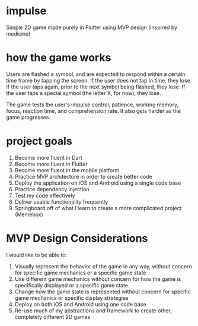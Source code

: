 # impulse
Simple 2D game made purely in Flutter using MVP design (inspired by medicine)

# how the game works
Users are flashed a symbol, and are expected to respond within a certain time frame by tapping the screen. If the user does not tap in time, they lose. If the user taps again, prior to the next symbol being flashed, they lose. If the user taps a special symbol (the letter X, for now), they lose.

The game tests the user's impulse control, patience, working memory, focus, reaction time, and comprehension rate. It also gets harder as the game progresses.

# project goals
1. Become more fluent in Dart
2. Become more fluent in Flutter
3. Become more fluent in the mobile platform
4. Practice MVP architecture in order to create better code
5. Deploy the application on iOS and Android using a single code base
6. Practice dependency injection
7. Test my code effectively
8. Deliver usable functionality frequently
9. Springboard off of what I learn to create a more complicated project (Memebox)

# MVP Design Considerations
I would like to be able to:
1. Visually represent the behavior of the game in any way, without concern for specific game mechanics or a specific game state
2. Use different game mechanics without concern for how the game is specifically displayed or a specific game state.
3. Change how the game state is represented without concern for specific game mechanics or specific display strategies
4. Deploy on both iOS and Android using one code base
5. Re-use much of my abstractions and framework to create other, completely different 2D games
